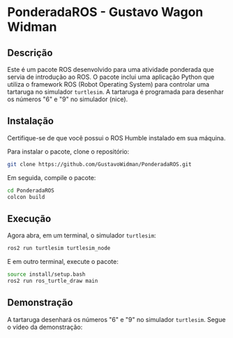 # PonderadaROS - Gustavo Wagon Widman

## Descrição

Este é um pacote ROS desenvolvido para uma atividade ponderada que servia de introdução ao ROS. O pacote inclui uma aplicação Python que utiliza o framework ROS (Robot Operating System) para controlar uma tartaruga no simulador `turtlesim`. A tartaruga é programada para desenhar os números "6" e "9" no simulador (nice).

## Instalação

Certifique-se de que você possui o ROS Humble instalado em sua máquina.

Para instalar o pacote, clone o repositório:

```bash
git clone https://github.com/GustavoWidman/PonderadaROS.git
```

Em seguida, compile o pacote:

```bash
cd PonderadaROS
colcon build
```

## Execução

Agora abra, em um terminal, o simulador `turtlesim`:

```bash
ros2 run turtlesim turtlesim_node
```

E em outro terminal, execute o pacote:

```bash
source install/setup.bash
ros2 run ros_turtle_draw main
```

## Demonstração

A tartaruga desenhará os números "6" e "9" no simulador `turtlesim`. Segue o vídeo da demonstração:
